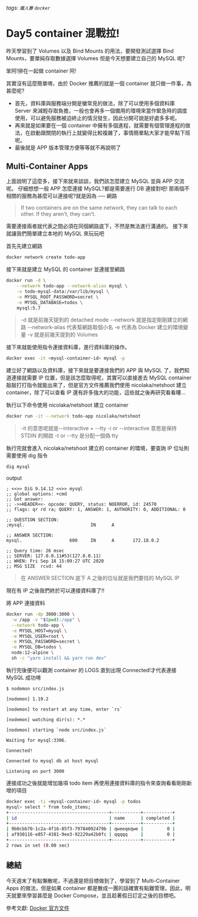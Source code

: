 ###### tags: `鐵人賽` `docker`

# Day5 container 混戰拉!

昨天學習到了 Volumes 以及 Bind Mounts 的用法，要開發測試選擇 Bind Mounts，要單純存取數據選擇 Volumes 但是今天想要建立自己的 MySQL 呢?

笨阿!摻在一起做 container 阿!

其實沒有這麼簡單唷，由於 Docker 推薦的就是一個 container 就只做一件事，為甚麼呢?

- 首先，資料庫與服務端分開是蠻常見的做法，除了可以使用多個資料庫 Server 來減輕存取負擔，一般也會再多一個備用的環境來當作緊急時的調度使用，可以避免服務被迫終止的情況發生，因此分開可說是好處多多呢。
- 再來就是如果要在一個 container 中擁有多個進程，就需要有個管理進程的做法，在啟動跟關閉的執行上就變得比較複雜了，事情簡單點大家才能早點下班呢。
- 最後就是 APP 版本管理方便等等就不再說明了

## Multi-Container Apps

上面說明了這麼多，接下來就來談談，我們該怎麼建立 MySQL 並與 APP 交流呢。
仔細想想一般 APP 怎麼連接 MySQL?都是需要進行 DB 連接對吧!
那兩個不相關的服務為甚麼可以連接呢?就是因為 ── 網路

> If two containers are on the same network, they can talk to each other. If they aren't, they can't.

需要連接兩者就代表之間必須在同個網路底下，不然是無法進行溝通的。
接下來就讓我們簡單建立本地的 MySQL 來玩玩吧

首先先建立網路

```bash
docker network create todo-app
```

接下來就是建立 MySQL 的 container 並連接至網路

```bash
docker run -d \
    --network todo-app --network-alias mysql \
    -v todo-mysql-data:/var/lib/mysql \
    -e MYSQL_ROOT_PASSWORD=secret \
    -e MYSQL_DATABASE=todos \
    mysql:5.7
```

> -d 就是前幾天提到的 detached mode
> --network 就是指定剛剛建立的網路
> --network-alias 代表幫網路取個小名
> -e 代表為 Docker 建立的環境變量
> -v 就是前幾天提到的 Volumes

接下來就能使用指令連接資料庫，進行資料庫的操作。

```bash
docker exec -it <mysql-container-id> mysql -p
```

建立好了網路以及資料庫，接下來就是要連接我們的 APP 與 MySQL 了，我們知道連接就需要 IP 位置，但是該怎麼取得呢，其實可以直接進去 MySQL container 敲敲打打指令就能出來了，但是官方文件推薦我們使用 nicolaka/netshoot 建立 container，除了可以查看 IP 還有許多強大的功能，這些就之後再研究看看瞜...

執行以下命令使用 nicolaka/netshoot 建立 container

```bash
docker run -it --network todo-app nicolaka/netshoot
```

> -it 的意思呢就是--interactive + --tty
> -i or --interactive 意思是保持 STDIN 的開啟
> -t or --tty 是分配一個偽 tty

執行完就會進入 nicolaka/netshoot 建立的 container 的環境，要查詢 IP 位址則需要使用 dig 指令

```bash
dig mysql
```

output

```
; <<>> DiG 9.14.12 <<>> mysql
;; global options: +cmd
;; Got answer:
;; ->>HEADER<<- opcode: QUERY, status: NOERROR, id: 24570
;; flags: qr rd ra; QUERY: 1, ANSWER: 1, AUTHORITY: 0, ADDITIONAL: 0

;; QUESTION SECTION:
;mysql.                         IN      A

;; ANSWER SECTION:
mysql.                  600     IN      A       172.18.0.2

;; Query time: 26 msec
;; SERVER: 127.0.0.11#53(127.0.0.11)
;; WHEN: Fri Sep 18 15:09:27 UTC 2020
;; MSG SIZE  rcvd: 44
```

> 在 ANSWER SECTION 底下 A 之後的位址就是我們要找的 MySQL IP

現在有 IP 之後我們終於可以連接資料庫了!!

將 APP 連接資料

```bash
docker run -dp 3000:3000 \
  -w /app -v "$(pwd):/app" \
  --network todo-app \
  -e MYSQL_HOST=mysql \
  -e MYSQL_USER=root \
  -e MYSQL_PASSWORD=secret \
  -e MYSQL_DB=todos \
  node:12-alpine \
  sh -c "yarn install && yarn run dev"
```

執行完後便可以觀測 container 的 LOGS 直到出現 Connected!才代表連接 MySQL 成功唷

```
$ nodemon src/index.js

[nodemon] 1.19.2

[nodemon] to restart at any time, enter `rs`

[nodemon] watching dir(s): *.*

[nodemon] starting `node src/index.js`

Waiting for mysql:3306.

Connected!

Connected to mysql db at host mysql

Listening on port 3000
```

連接成功之後就能增加幾項 todo item
再使用連接資料庫的指令來查詢看看剛剛新增的項目

```bash
docker exec -ti <mysql-container-id> mysql -p todos
mysql> select * from todo_items;
+--------------------------------------+-----------+-----------+
| id                                   | name      | completed |
+--------------------------------------+-----------+-----------+
| 9b0cbb70-1c2a-4f16-85f3-79784092479b | qweeqeqwe |         0 |
| af930116-e857-4381-9ee3-92229a42b0fc | qqqqq     |         0 |
+--------------------------------------+-----------+-----------+
2 rows in set (0.00 sec)
```

## 總結

今天週末了有點懶散呢，不過還是把目標做到了，學習到了 Multi-Container Apps 的做法，但是如果 container 都是散成一團的話確實有點難管理，因此，明天就要來學習甚麼是 Docker Compose，並且趁著假日訂定之後的目標吧。

參考文獻:
[Docker 官方文件](https://docs.docker.com/)
